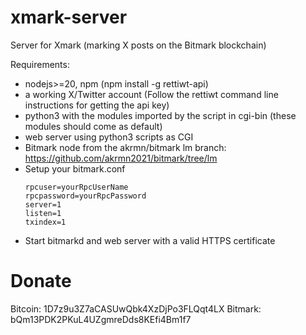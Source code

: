 # xmark-server
Server for Xmark (marking X posts on the Bitmark blockchain)

Requirements:
- nodejs>=20, npm (npm install -g rettiwt-api)
- a working X/Twitter account (Follow the rettiwt command line instructions for getting the api key)
- python3 with the modules imported by the script in cgi-bin (these modules should come as default)
- web server using python3 scripts as CGI
- Bitmark node from the akrmn/bitmark lm branch: https://github.com/akrmn2021/bitmark/tree/lm
- Setup your bitmark.conf
  ```
  rpcuser=yourRpcUserName
  rpcpassword=yourRpcPassword
  server=1
  listen=1
  txindex=1
  ```
- Start bitmarkd and web server with a valid HTTPS certificate

# Donate
Bitcoin: 1D7z9u3Z7aCASUwQbk4XzDjPo3FLQqt4LX
Bitmark: bQm13PDK2PKuL4UZgmreDds8KEfi4Bm1f7
